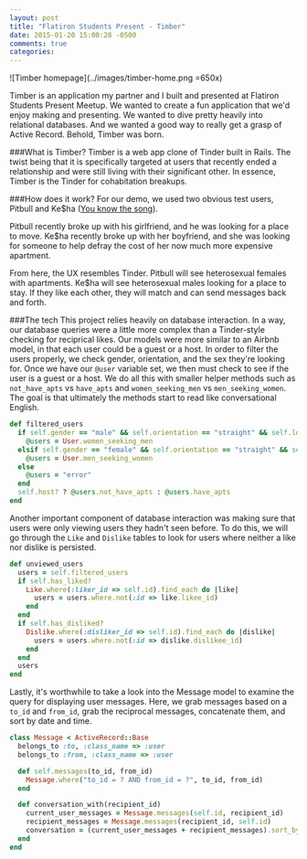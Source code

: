 ```yaml
---
layout: post
title: "Flatiron Students Present - Timber"
date: 2015-01-20 15:00:28 -0500
comments: true
categories: 
---
```


![Timber homepage](../images/timber-home.png =650x)

Timber is an application my partner and I built and presented at Flatiron Students Present Meetup. We wanted to create a fun application that we'd enjoy making and presenting. We wanted to dive pretty heavily into relational databases. And we wanted a good way to really get a grasp of Active Record. Behold, Timber was born.

###What is Timber?
Timber is a web app clone of Tinder built in Rails. The twist being that it is specifically targeted at users that recently ended a relationship and were still living with their significant other. In essence, Timber is the Tinder for cohabitation breakups.

###How does it work?
For our demo, we used two obvious test users, Pitbull and Ke$ha ([You know the song](http://open.spotify.com/track/3cHyrEgdyYRjgJKSOiOtcS)).

Pitbull recently broke up with his girlfriend, and he was looking for a place to move. Ke$ha recently broke up with her boyfriend, and she was looking for someone to help defray the cost of her now much more expensive apartment.

From here, the UX resembles Tinder. Pitbull will see heterosexual females with apartments. Ke$ha will see heterosexual males looking for a place to stay. If they like each other, they will match and can send messages back and forth.

###The tech
This project relies heavily on database interaction. In a way, our database queries were a little more complex than a Tinder-style checking for reciprical likes. Our models were more similar to an Airbnb model, in that each user could be a guest or a host. In order to filter the users properly, we check gender, orientation, and the sex they're looking for. Once we have our `@user` variable set, we then must check to see if the user is a guest or a host. We do all this with smaller helper methods such as `not_have_apts` vs `have_apts` and `women_seeking_men` vs `men_seeking_women`. The goal is that ultimately the methods start to read like conversational English. 

```ruby
def filtered_users
  if self.gender == "male" && self.orientation == "straight" && self.looking_for == "women"
    @users = User.women_seeking_men
  elsif self.gender == "female" && self.orientation == "straight" && self.looking_for == "men"
    @users = User.men_seeking_women
  else
    @users = "error"
  end
  self.host? ? @users.not_have_apts : @users.have_apts
end
```

Another important component of database interaction was making sure that users were only viewing users they hadn't seen before. To do this, we will go through the `Like` and `Dislike` tables to look for users where neither a like nor dislike is persisted. 

```ruby
def unviewed_users
  users = self.filtered_users
  if self.has_liked?
    Like.where(:liker_id => self.id).find_each do |like|
      users = users.where.not(:id => like.likee_id)
    end
  end
  if self.has_disliked?
    Dislike.where(:disliker_id => self.id).find_each do |dislike|
      users = users.where.not(:id => dislike.dislikee_id)
    end
  end
  users
end
```

Lastly, it's worthwhile to take a look into the Message model to examine the query for displaying user messages. Here, we grab messages based on a `to_id` and `from_id`, grab the reciprocal messages, concatenate them, and sort by date and time.

```ruby
class Message < ActiveRecord::Base
  belongs_to :to, :class_name => :user
  belongs_to :from, :class_name => :user

  def self.messages(to_id, from_id)
    Message.where("to_id = ? AND from_id = ?", to_id, from_id)
  end

  def conversation_with(recipient_id)
    current_user_messages = Message.messages(self.id, recipient_id)
    recipient_messages = Message.messages(recipient_id, self.id)
    conversation = (current_user_messages + recipient_messages).sort_by(&:created_at)
  end
end
```
